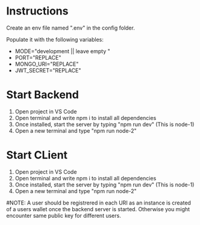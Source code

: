 # Instructions

Create an env file named ".env" in the config folder.

Populate it with the following variables:<br>

- MODE="development || leave empty "
- PORT="REPLACE"
- MONGO_URI="REPLACE"
- JWT_SECRET="REPLACE"

# Start Backend

1. Open project in VS Code
2. Open terminal and write npm i to install all dependencies
3. Once installed, start the server by typing "npm run dev" (This is node-1)
4. Open a new terminal and type "npm run node-2"

# Start CLient

1. Open project in VS Code
2. Open terminal and write npm i to install all dependencies
3. Once installed, start the server by typing "npm run dev" (This is node-1)
4. Open a new terminal and type "npm run node-2"

#NOTE: A user should be registrered in each URI as an instance is created of a users wallet once the backend server is started. Otherwise you might encounter same public key for different users.
